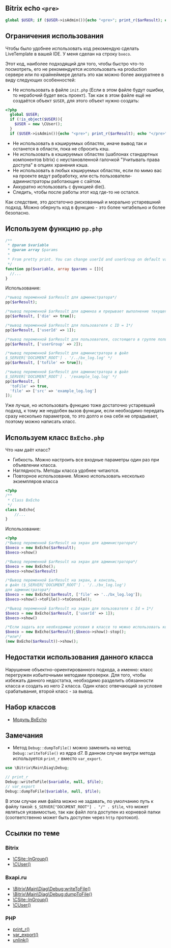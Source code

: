 Bitrix echo `<pre>`
---
```php 
global $USER; if ($USER->isAdmin()){echo "<pre>"; print_r($arResult); echo "</pre>";die()}
```
## Ограничения использования
Чтобы было удобнее использовать код рекомендую сделать LiveTemplate в вашей IDE. У меня сделан на строку `bxeco`.

Этот код, наиболее подходящий для того, чтобы быстро что-то посмотреть, его не рекомендуется исопользовать на production сервере 
или по крайнеймере делать это как можно более аккуратнее в виду следующих особенностей:

- Не использовать в файле `init.php` (Если в этом файле будут ошибки, то нерабочий будет весь проект). Так как в этом файле ещё не создаётся объект `$USER`, для этого объект нужно создать:
```php
<?php
  global $USER;
  if (!is_object($USER)){
    $USER = new \CUser();
  }
  if ($USER->isAdmin()){echo "<pre>"; print_r($arResult); echo "</pre>";die()}
```
- Не использовать в кэшируемых областях, иначе вывод так и останется в области, пока не сбросить кэш.
- Не использовать в кэшируемых областях (шаблонах стандартных компонентов bitrix) с неустановленной галочкой "Учитывать права доступа" в опциях хранения кэша.
- Не использовать в любых кэшируемых областях, если по мимо вас на проекте ведут рабработку, или есть пользователи-администраторы работающие с сайтом.
- Аккуратно использовать с функцией die().
- Следить, чтобы после работы этот код где-то не остался.

Как следствие, это достаточно рискованный и морально устаревшний подход. Можно обернуть код в функцию - это более читабельно и более безопасно.

## Используем функцию `pp.php`

```php
/**
 * @param $variable
 * @param array $params
 *
 * From pretty print. You can change userId and userGroup on default values
 */
function pp($variable, array $params = []){
  //...  
}
```
Использование:
```php
/*вывод переменной $arResult для администратора*/
pp($arResult); 

/*вывод переменной $arResult для админоа и прерывает выполнение текущего скрипта*/
pp($arResult, ['die' => true]); 

/*вывод переменной $arResult для пользователя с ID = 1*/
pp($arResult, ['userId' => 1]); 

/*вывод переменной $arResult для пользователя, состоящего в группе пользователей с ID = 2*/
pp($arResult, ['userGroup' => 2]); 

/*вывод переменной $arResult для администратора в файл 
$_SERVER['DOCUMENT_ROOT'] . '/../bx_log.log' */
pp($arResult, ['tofile' => true]); 

/*вывод переменной $arResult для администратора в файл 
$_SERVER['DOCUMENT_ROOT'] . '/example_log.log' */
pp($arResult, [
  'toFile' => true,
  'file' => ['src' => 'example_log.log']
]); 
```

Уже лучше, но использовать функцию тоже достаточно устаревший подход, к тому же неудобен вызов функции, если необходимо передать сразу несколько параметров, то это долго и она себя не опрадывает, поэтому можно написать класс.

## Используем класс `BxEcho.php`
Что нам даёт класс?
- Гибкость. Можно настроить все входные параметры один раз при объявлении класса.
- Наглядность. Методы класса удобнее читаются.
- Повторное использование. Можно использовать несколько экземпляров класса
```php
<?php 
/**
 * Class BxEcho
 */
class BxEcho{
    //...
}
```

Использование:
```php
<?php
/*Вывод переменной $arResult на экран для администратора*/
$bxeco = new BxEcho($arResult);
$bxeco->show()

/*Вывод переменной $arResult на экран для администратора*/
$bxeco = new BxEcho();
$bxeco->show($arResult)

/*Вывод переменной $arResult на экран, в консоль, 
в файл ($_SERVER['DOCUMENT_ROOT'] . '/../bx_log.log') 
для администратора*/
$bxeco = new BxEcho($arResult, ['file' => '../bx_log.log']);
$bxeco->show()->toFile()->toConsole();

/*Вывод переменной $arResult на экран для пользователя с Id = 1*/
$bxeco = new BxEcho($arResult, ['userId' => 1]);
$bxeco->show()

/*Если задать все необходимые условия в классе то можно использовать короткую запись*/
$bxeco = new BxEcho($arResult);$bxeco->show()-stop();
/*или*/
(new BxEcho($arResult))->show();
```

## Недостатки использования данного класса
Нарушение объектно-ориентированного подхода, а именно: класс перегружен избыточными методами проверки. Для того, чтобы избежать данного недостатка, необходимо разделить обязанности класса и создать из него 2 класса. Один класс отвечающий за условие срабатывания, второй класс - за вывод.

## Набор классов
- <a href="https://github.com/SidiGi/shantilab.bxeco" target="_blank">Модуль BxEcho</a>

## Замечания
- Метод `Debug::dumpToFile()` можно заменить на метод `Debug::writeToFile()` из ядра d7. В данном случае внутри метода используется `print_r` вместо `var_export`.
```php
use \Bitrix\Main\Diag\Debug;

// print_r
Debug::writeToFile($variable, null, $file);
// var_export
Debug::dumpToFile($variable, null, $file);
```
В этом случае имя файла можно не задавать, по умолчанию путь к файлу такой: `$_SERVER["DOCUMENT_ROOT"] . "/" . $file`, что может являться уязвимостью, так как файл лога доступен из корневой папки (соответственно может быть доступен через `http` протокол).

## Ссылки по теме
### Bitrix
- <a href="https://dev.1c-bitrix.ru/api_help/main/reference/cuser/getusergroup.php" target="_blank">\CSite::InGroup()</a>
- <a href="http://dev.1c-bitrix.ru/api_help/main/reference/cuser/" target="_blank">\CUser()</a>

### Bxapi.ru
- <a href="http://bxapi.ru/src/?module_id=main&name=Debug::writeToFile" target="_blank">\Bitrix\Main\Diag\Debug:writeToFile()</a>
- <a href="http://bxapi.ru/src/?module_id=main&name=Debug::dumpToFile" target="_blank">\Bitrix\Main\Diag\Debug:dumpToFile()</a>
- <a href="http://bxapi.ru/src/?module_id=main&name=CSite::InGroup" target="_blank">\CSite::InGroup()</a>
- <a href="http://bxapi.ru/?module_id=main&class=CUser" target="_blank">\CUser()</a>

### PHP
- <a href="http://php.net/manual/ru/function.print-r.php" target="_blank">print_r()</a>
- <a href="http://php.net/manual/ru/function.var-export.php" target="_blank">var_export()</a>
- <a href="http://php.net/manual/ru/function.unlink.php" target="_blank">unlink()</a>